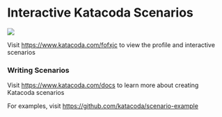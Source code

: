 # Interactive Katacoda Scenarios

[![](http://shields.katacoda.com/katacoda/fofxjc/count.svg)](https://www.katacoda.com/fofxjc "Get your profile on Katacoda.com")

Visit https://www.katacoda.com/fofxjc to view the profile and interactive scenarios

### Writing Scenarios
Visit https://www.katacoda.com/docs to learn more about creating Katacoda scenarios

For examples, visit https://github.com/katacoda/scenario-example
